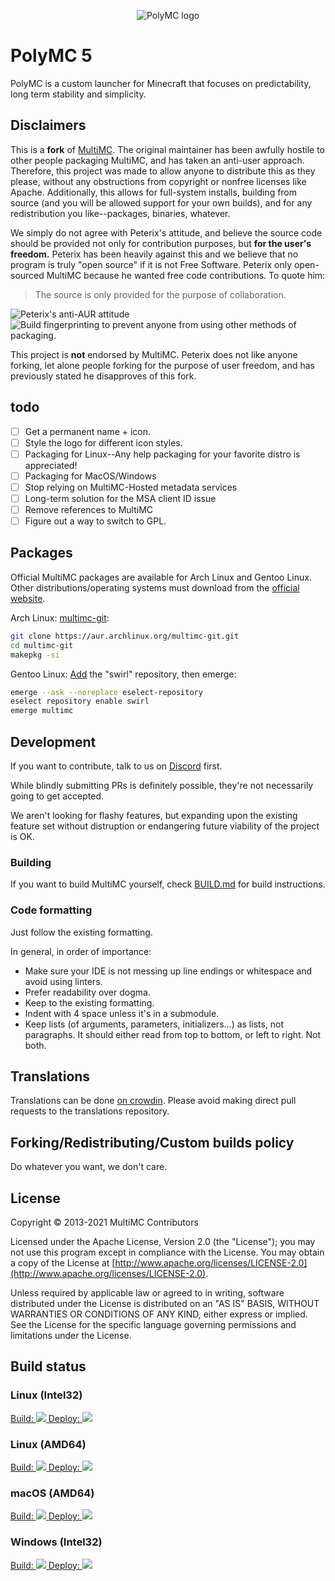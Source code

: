 <p align="center">
  <img src="https://avatars.githubusercontent.com/u/96310119" alt="PolyMC logo"/>
</p>

PolyMC 5
=========

PolyMC is a custom launcher for Minecraft that focuses on predictability, long term stability and simplicity.

## Disclaimers

This is a **fork** of [MultiMC](https://github.com/MultiMC/Launcher). The original maintainer has been awfully hostile to other people packaging MultiMC, and has taken an anti-user approach. Therefore, this project was made to allow anyone to distribute this as they please, without any obstructions from copyright or nonfree licenses like Apache. Additionally, this allows for full-system installs, building from source (and you will be allowed support for your own builds), and for any redistribution you like--packages, binaries, whatever.

We simply do not agree with Peterix's attitude, and believe the source code should be provided not only for contribution purposes, but **for the user's freedom.** Peterix has been heavily against this and we believe that no program is truly "open source" if it is not Free Software. Peterix only open-sourced MultiMC because he wanted free code contributions. To quote him:

> The source is only provided for the purpose of collaboration.

<img src="https://file.swurl.xyz/10a15c9a57712f18/peterix1.png" alt="Peterix's anti-AUR attitude">

<img src="https://file.swurl.xyz/042da993b70eefd1/peterix2.png" alt="Build fingerprinting to prevent anyone from using other methods of packaging.">

This project is **not** endorsed by MultiMC. Peterix does not like anyone forking, let alone people forking for the purpose of user freedom, and has previously stated he disapproves of this fork.

## todo
- [ ] Get a permanent name + icon.
- [ ] Style the logo for different icon styles.
- [ ] Packaging for Linux--Any help packaging for your favorite distro is appreciated!
- [ ] Packaging for MacOS/Windows
- [ ] Stop relying on MultiMC-Hosted metadata services
- [ ] Long-term solution for the MSA client ID issue
- [ ] Remove references to MultiMC
- [ ] Figure out a way to switch to GPL.

## Packages
Official MultiMC packages are available for Arch Linux and Gentoo Linux. Other distributions/operating systems must download from the [official website](https://multimc.org/#Download).

Arch Linux: [multimc-git](https://aur.archlinux.org/packages/multimc-git/):

```bash
git clone https://aur.archlinux.org/multimc-git.git
cd multimc-git
makepkg -si
```

Gentoo Linux: [Add](https://git.swurl.xyz/swirl/ebuilds#adding-the-repository) the "swirl" repository, then emerge:

```bash
emerge --ask --noreplace eselect-repository
eselect repository enable swirl
emerge multimc
```

## Development
If you want to contribute, talk to us on [Discord](https://discord.gg/multimc) first.

While blindly submitting PRs is definitely possible, they're not necessarily going to get accepted.

We aren't looking for flashy features, but expanding upon the existing feature set without distruption or endangering future viability of the project is OK.

### Building
If you want to build MultiMC yourself, check [BUILD.md](BUILD.md) for build instructions.

### Code formatting
Just follow the existing formatting.

In general, in order of importance:
* Make sure your IDE is not messing up line endings or whitespace and avoid using linters.
* Prefer readability over dogma.
* Keep to the existing formatting.
* Indent with 4 space unless it's in a submodule.
* Keep lists (of arguments, parameters, initializers...) as lists, not paragraphs. It should either read from top to bottom, or left to right. Not both.


## Translations
Translations can be done [on crowdin](https://translate.multimc.org). Please avoid making direct pull requests to the translations repository.

## Forking/Redistributing/Custom builds policy
Do whatever you want, we don't care.

## License
Copyright &copy; 2013-2021 MultiMC Contributors

Licensed under the Apache License, Version 2.0 (the "License"); you may not use this program except in compliance with the License. You may obtain a copy of the License at [http://www.apache.org/licenses/LICENSE-2.0](http://www.apache.org/licenses/LICENSE-2.0).

Unless required by applicable law or agreed to in writing, software distributed under the License is distributed on an "AS IS" BASIS, WITHOUT WARRANTIES OR CONDITIONS OF ANY KIND, either express or implied. See the License for the specific language governing permissions and limitations under the License.

## Build status
### Linux (Intel32)
<a href="https://teamcity.multimc.org/viewType.html?buildTypeId=Launcher_Launcher_Linux32_Build&guest=1">
Build: <img src="https://teamcity.multimc.org/app/rest/builds/buildType:(id:Launcher_Launcher_Linux32_Build)/statusIcon"/>
</a>
<a href="https://teamcity.multimc.org/viewType.html?buildTypeId=Launcher_Launcher_Linux32_Deploy&guest=1">
Deploy: <img src="https://teamcity.multimc.org/app/rest/builds/buildType:(id:Launcher_Launcher_Linux32_Deploy)/statusIcon"/>
</a>

### Linux (AMD64)
<a href="https://teamcity.multimc.org/viewType.html?buildTypeId=Launcher_Launcher_Linux64_Build&guest=1">
Build: <img src="https://teamcity.multimc.org/app/rest/builds/buildType:(id:Launcher_Launcher_Linux64_Build)/statusIcon"/>
</a>
<a href="https://teamcity.multimc.org/viewType.html?buildTypeId=Launcher_Launcher_Linux64_Deploy&guest=1">
Deploy: <img src="https://teamcity.multimc.org/app/rest/builds/buildType:(id:Launcher_Launcher_Linux64_Deploy)/statusIcon"/>
</a>

### macOS (AMD64)
<a href="https://teamcity.multimc.org/viewType.html?buildTypeId=Launcher_Launcher_MacOS_Build&guest=1">
Build: <img src="https://teamcity.multimc.org/app/rest/builds/buildType:(id:Launcher_Launcher_MacOS_Build)/statusIcon"/>
</a>
<a href="https://teamcity.multimc.org/viewType.html?buildTypeId=Launcher_Launcher_MacOS_Deploy&guest=1">
Deploy: <img src="https://teamcity.multimc.org/app/rest/builds/buildType:(id:Launcher_Launcher_MacOS_Deploy)/statusIcon"/>
</a>

### Windows (Intel32)
<a href="https://teamcity.multimc.org/viewType.html?buildTypeId=Launcher_Launcher_Windows_Build&guest=1">
Build: <img src="https://teamcity.multimc.org/app/rest/builds/buildType:(id:Launcher_Launcher_Windows_Build)/statusIcon"/>
</a>
<a href="https://teamcity.multimc.org/viewType.html?buildTypeId=Launcher_Launcher_Windows_Deploy&guest=1">
Deploy: <img src="https://teamcity.multimc.org/app/rest/builds/buildType:(id:Launcher_Launcher_Windows_Deploy)/statusIcon"/>
</a>
